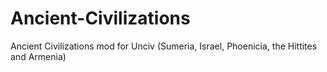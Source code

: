 # Ancient-Civilizations
Ancient Civilizations mod for Unciv (Sumeria, Israel, Phoenicia, the Hittites and Armenia)
